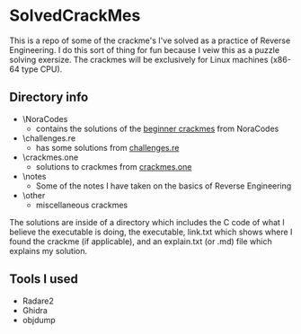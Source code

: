 # SolvedCrackMes

This is a repo of some of the crackme's I've solved as a practice of Reverse Engineering. I do this sort of thing for fun because I veiw this as a puzzle solving exersize. The crackmes will be exclusively for Linux machines (x86-64 type CPU).

## Directory info

- \NoraCodes
	- contains the solutions of the <a href= "https://github.com/noracodes/crackmes">beginner crackmes</a> from NoraCodes
- \challenges.re
	- has some solutions from <a href="https://challenges.re/">challenges.re</a>
- \crackmes.one
	- solutions to crackmes from <a href="https://crackmes.one/">crackmes.one</a>
- \notes
	- Some of the notes I have taken on the basics of Reverse Engineering
- \other
	- miscellaneous crackmes

The solutions are inside of a directory which includes the C code of what I believe the executable is doing, the executable, link.txt which shows where I found the crackme (if applicable), and an explain.txt (or .md) file which explains my solution.

## Tools I used

- Radare2
- Ghidra
- objdump
